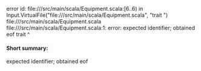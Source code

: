 error id: file://<WORKSPACE>/src/main/scala/Equipment.scala:[6..6) in Input.VirtualFile("file://<WORKSPACE>/src/main/scala/Equipment.scala", "trait ")
file://<WORKSPACE>/src/main/scala/Equipment.scala
file://<WORKSPACE>/src/main/scala/Equipment.scala:1: error: expected identifier; obtained eof
trait 
      ^
#### Short summary: 

expected identifier; obtained eof